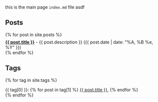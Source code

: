 this is the main page `index.md` file asdf

## Posts

<ul style="list-style-type: none; padding: 0px;">
{% for post in site.posts %}
  <li style='margin-top: .5em;'>
    <b><a href="{{ post.url | absolute_url }}">{{ post.title }}</a></b> - {{ post.description }}
    ({{ post.date | date: "%A, %B %e, %Y" }})
  </li>
{% endfor %}
</ul>

## Tags

{% for tag in site.tags %}
  <div style='margin-top: .5em;'>
    {{ tag[0] }}:
    {% for post in tag[1] %}
      <a href="{{ post.url | absolute_url }}">{{ post.title }}</a>,
    {% endfor %}
  </div>
{% endfor %}
